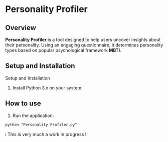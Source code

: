# Personality Profiler
## Overview
**Personality Profiler** is a tool designed to help users uncover insights about their personality. Using an engaging questionnaire, it determines personality types based on popular psychological framework **MBTI**.

## Setup and Installation
Setup and Installation
1. Install Python 3.x on your system.

## How to use
1. Run the application:
```
python "Personality Profiler.py"
```

ℹ️ This is very much a work in progress !!
